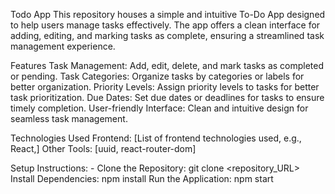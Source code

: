 Todo App
        This repository houses a simple and intuitive To-Do App designed to help users manage tasks effectively.
        The app offers a clean interface for adding, editing, and marking tasks as complete, ensuring a streamlined 
        task management experience.

Features
        Task Management: Add, edit, delete, and mark tasks as completed or pending.
        Task Categories: Organize tasks by categories or labels for better organization.
        Priority Levels: Assign priority levels to tasks for better task prioritization.
        Due Dates: Set due dates or deadlines for tasks to ensure timely completion.
        User-friendly Interface: Clean and intuitive design for seamless task management.
        
Technologies Used
        Frontend: [List of frontend technologies used, e.g., React,]
        Other Tools: [uuid, react-router-dom]

Setup Instructions: - 
       Clone the Repository: git clone <repository_URL>
       Install Dependencies: npm install
       Run the Application: npm start 
